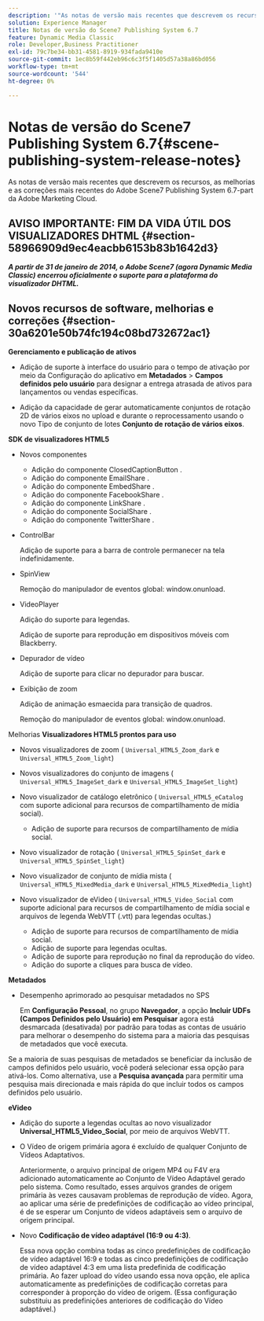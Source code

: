 ```yaml
---
description: '"As notas de versão mais recentes que descrevem os recursos, aprimoramentos e correções mais recentes do Adobe Scene7 Publishing System 6.7, parte da solução Adobe Experience Manager na Adobe Marketing Cloud."'
solution: Experience Manager
title: Notas de versão do Scene7 Publishing System 6.7
feature: Dynamic Media Classic
role: Developer,Business Practitioner
exl-id: 79c7be34-bb31-4581-8919-934fada9410e
source-git-commit: 1ec8b59f442eb96c6c3f5f1405d57a38a86bd056
workflow-type: tm+mt
source-wordcount: '544'
ht-degree: 0%

---
```


# Notas de versão do Scene7 Publishing System 6.7{#scene-publishing-system-release-notes}

As notas de versão mais recentes que descrevem os recursos, as melhorias e as correções mais recentes do Adobe Scene7 Publishing System 6.7-part da Adobe Marketing Cloud.

## AVISO IMPORTANTE: FIM DA VIDA ÚTIL DOS VISUALIZADORES DHTML {#section-58966909d9ec4eacbb6153b83b1642d3}

***A partir de 31 de janeiro de 2014, o Adobe Scene7 (agora Dynamic Media Classic) encerrou oficialmente o suporte para a plataforma do visualizador DHTML.***

## Novos recursos de software, melhorias e correções {#section-30a6201e50b74fc194c08bd732672ac1}

**Gerenciamento e publicação de ativos**

* Adição de suporte à interface do usuário para o tempo de ativação por meio da Configuração do aplicativo em **Metadados** > **Campos definidos pelo usuário** para designar a entrega atrasada de ativos para lançamentos ou vendas específicas.

<!--   [More information](http://help.adobe.com/en_US/scene7/using/WS08F62297-36A5-4c35-9D4E-5BE38C41D39C.html). -->

* Adição da capacidade de gerar automaticamente conjuntos de rotação 2D de vários eixos no upload e durante o reprocessamento usando o novo Tipo de conjunto de lotes **Conjunto de rotação de vários eixos**.

<!--   [More information](http://help.adobe.com/en_US/scene7/using/WSf6ef983f54a76485-20cc30b112624e7b244-7fff.html). -->

**SDK de visualizadores HTML5**

<!-- The *Adobe Scene7 HTML5 Viewers SDK* is available as part of the SDK download from Adobe Developer Connection.

[More information](http://help.adobe.com/en_US/scene7/using/WSd4272150f67705c11b002eec12fcba4dee6-8000.html). -->

* Novos componentes

   * Adição do componente ClosedCaptionButton .
   * Adição do componente EmailShare .
   * Adição do componente EmbedShare .
   * Adição do componente FacebookShare .
   * Adição do componente LinkShare .
   * Adição do componente SocialShare .
   * Adição do componente TwitterShare .

* ControlBar

   Adição de suporte para a barra de controle permanecer na tela indefinidamente.

* SpinView

   Remoção do manipulador de eventos global: window.onunload.

* VideoPlayer

   Adição do suporte para legendas.

   Adição de suporte para reprodução em dispositivos móveis com Blackberry.

* Depurador de vídeo

   Adição de suporte para clicar no depurador para buscar.

* Exibição de zoom

   Adição de animação esmaecida para transição de quadros.

   Remoção do manipulador de eventos global: window.onunload.

Melhorias
**Visualizadores HTML5 prontos para uso**

* Novos visualizadores de zoom ( `Universal_HTML5_Zoom_dark` e `Universal_HTML5_Zoom_light`)
* Novos visualizadores do conjunto de imagens ( `Universal_HTML5_ImageSet_dark` e `Universal_HTML5_ImageSet_light`)
* Novo visualizador de catálogo eletrônico ( `Universal_HTML5_eCatalog` com suporte adicional para recursos de compartilhamento de mídia social).

   * Adição de suporte para recursos de compartilhamento de mídia social.

* Novo visualizador de rotação ( `Universal_HTML5_SpinSet_dark` e `Universal_HTML5_SpinSet_light`)

* Novo visualizador de conjunto de mídia mista ( `Universal_HTML5_MixedMedia_dark` e `Universal_HTML5_MixedMedia_light`)
* Novo visualizador de eVideo ( `Universal_HTML5_Video_Social` com suporte adicional para recursos de compartilhamento de mídia social e arquivos de legenda WebVTT (.vtt) para legendas ocultas.)

   * Adição de suporte para recursos de compartilhamento de mídia social.
   * Adição de suporte para legendas ocultas.
   * Adição de suporte para reprodução no final da reprodução do vídeo.
   * Adição do suporte a cliques para busca de vídeo.

<!-- [Viewer preset compatibility matrix](http://help.adobe.com/en_US/scene7/using/WS6E593DEA-7D81-4cd6-84B0-85E8BB274176.html).

[Adding captions to eVideo](http://help.adobe.com/en_US/scene7/using/WS98ca2e6790647c06-6f6f53e137b959f094-8000.html). -->
**Metadados**

* Desempenho aprimorado ao pesquisar metadados no SPS

   Em **Configuração Pessoal**, no grupo **Navegador**, a opção **Incluir UDFs (Campos Definidos pelo Usuário) em Pesquisar** agora está desmarcada (desativada) por padrão para todas as contas de usuário para melhorar o desempenho do sistema para a maioria das pesquisas de metadados que você executa.

<!--   [Personal Setup](http://help.adobe.com/en_US/scene7/using/WSCAAE9C8A-F172-43a8-B134-6163E7C80218.html). -->

Se a maioria de suas pesquisas de metadados se beneficiar da inclusão de campos definidos pelo usuário, você poderá selecionar essa opção para ativá-los. Como alternativa, use a **Pesquisa avançada** para permitir uma pesquisa mais direcionada e mais rápida do que incluir todos os campos definidos pelo usuário.

<!--   [Advanced search](http://help.adobe.com/en_US/scene7/using/WS259993e42159a215-1c6a66df1265272619e-7ff5.html). -->

**eVideo**

* Adição do suporte a legendas ocultas ao novo visualizador **Universal_HTML5_Video_Social**, por meio de arquivos WebVTT.

<!--   [Adding captions to eVideo](http://help.stage.adobe.com/en_US/scene7/using/WS98ca2e6790647c06-6f6f53e137b959f094-8000.html). -->

* O Vídeo de origem primária agora é excluído de qualquer Conjunto de Vídeos Adaptativos.

   Anteriormente, o arquivo principal de origem MP4 ou F4V era adicionado automaticamente ao Conjunto de Vídeo Adaptável gerado pelo sistema. Como resultado, esses arquivos grandes de origem primária às vezes causavam problemas de reprodução de vídeo. Agora, ao aplicar uma série de predefinições de codificação ao vídeo principal, é de se esperar um Conjunto de vídeos adaptáveis sem o arquivo de origem principal.

* Novo **Codificação de vídeo adaptável (16:9 ou 4:3)**.

   Essa nova opção combina todas as cinco predefinições de codificação de vídeo adaptável 16:9 e todas as cinco predefinições de codificação de vídeo adaptável 4:3 em uma lista predefinida de codificação primária. Ao fazer upload do vídeo usando essa nova opção, ele aplica automaticamente as predefinições de codificação corretas para corresponder à proporção do vídeo de origem. (Essa configuração substituiu as predefinições anteriores de codificação do Vídeo adaptável.)

<!--   [More information](http://help.stage.adobe.com/en_US/scene7/using/WSE86ACF2B-BD50-4c48-A1D7-9CD4405B62D0.html). -->
